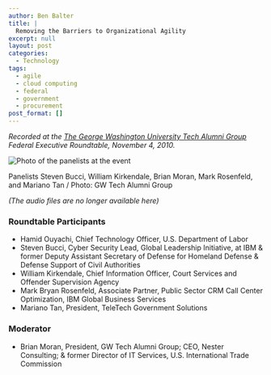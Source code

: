 ```yaml
---
author: Ben Balter
title: |
  Removing the Barriers to Organizational Agility
excerpt: null
layout: post
categories:
  - Technology
tags:
  - agile
  - cloud computing
  - federal
  - government
  - procurement
post_format: []
---
```


*Recorded at the [The George Washington University Tech Alumni Group](http://www.facebook.com/group.php?gid=154839957865223) Federal Executive Roundtable, November 4, 2010.*

![Photo of the panelists at the event](http://ben.balter.com/wp-content/uploads/2010/11/68153_493302469280_603259280_5451391_4928024_n-300x199.jpg "Steven Bucci, William Kirkendale, Brian Moran, Mark Rosenfeld, Mariano Tan ")

Panelists Steven Bucci, William Kirkendale, Brian Moran, Mark Rosenfeld, and Mariano Tan / Photo: GW Tech Alumni Group

*(The audio files are no longer available here)*

### Roundtable Participants

* Hamid Ouyachi, Chief Technology Officer, U.S. Department of Labor
* Steven Bucci, Cyber Security Lead, Global Leadership Initiative, at IBM & former Deputy Assistant Secretary of Defense for Homeland Defense & Defense Support of Civil Authorities
* William Kirkendale, Chief Information Officer, Court Services and Offender Supervision Agency
* Mark Bryan Rosenfeld, Associate Partner, Public Sector CRM Call Center Optimization, IBM Global Business Services
* Mariano Tan, President, TeleTech Government Solutions

### Moderator

* Brian Moran, President, GW Tech Alumni Group; CEO, Nester Consulting; & former Director of IT Services, U.S. International Trade Commission

[3]: http://ben.balter.com/wp-content/uploads/2010/11/Introduction.mp3

[4]: http://ben.balter.com/wp-content/uploads/2010/11/Introduction.mp3?torrent

[5]: http://ben.balter.com/wp-content/uploads/2010/11/Agile-v-Waterfall-Systems-Development.mp3

[6]: http://ben.balter.com/wp-content/uploads/2010/11/Agile-v-Waterfall-Systems-Development.mp3?torrent

[7]: http://ben.balter.com/wp-content/uploads/2010/11/Cloud-Computing-v-FISMA.mp3

[8]: http://ben.balter.com/wp-content/uploads/2010/11/Cloud-Computing-v-FISMA.mp3?torrent

[9]: http://ben.balter.com/wp-content/uploads/2010/11/Removing-Barriers-to-Organizational-Agility.mp3

[10]: http://ben.balter.com/wp-content/uploads/2010/11/Removing-Barriers-to-Organizational-Agility.mp3?torrent
